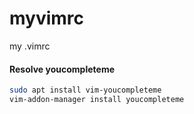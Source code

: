 # myvimrc
my .vimrc

#### Resolve youcompleteme
```bash
sudo apt install vim-youcompleteme
vim-addon-manager install youcompleteme
```
